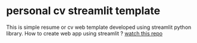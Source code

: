 # personal cv streamlit template
This is simple resume or cv web template developed using streamlit python library. 
How to create web app using streamlit ? 
[watch this repo](https://github.com/amogh9594/basic-of-streamlit)
